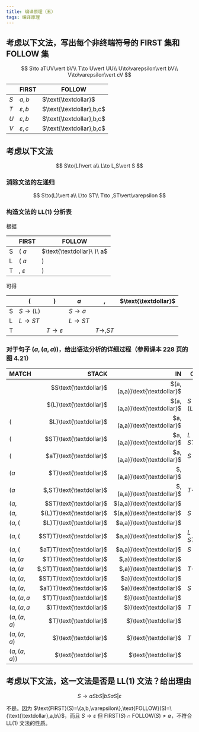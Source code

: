 ```yaml
---
title: 编译原理（五）
tags: 编译原理
---
```


## 考虑以下文法，写出每个非终端符号的 FIRST 集和 FOLLOW 集

$$
S\to aTUV\vert bV\\
T\to U\vert UU\\
U\to\varepsilon\vert bV\\
V\to\varepsilon\vert cV
$$

|     | FIRST           | FOLLOW                   |
| --- | --------------- | ------------------------ |
| $S$ | $a,b$           | $\text{\textdollar}$     |
| $T$ | $\varepsilon,b$ | $\text{\textdollar},b,c$ |
| $U$ | $\varepsilon,b$ | $\text{\textdollar},b,c$ |
| $V$ | $\varepsilon,c$ | $\text{\textdollar},b,c$ |

## 考虑以下文法

$$
S\to(L)\vert a\\
L\to L,S\vert S
$$

### 消除文法的左递归

$$
S\to(L)\vert a\\
L\to ST\\
T\to ,ST\vert\varepsilon
$$

### 构造文法的 LL(1) 分析表

根据

|     | FIRST            | FOLLOW                     |
| --- | ---------------- | -------------------------- |
| S   | $(\ a$           | $\text{\textdollar}\ )\ a$ |
| L   | $(\ a$           | $)$                        |
| T   | $,\ \varepsilon$ | $)$                        |

可得

|     | $($       | $)$               | $a$       | $,$       | $\text{\textdollar}$ |
| --- | --------- | ----------------- | --------- | --------- | -------------------- |
| S   | $S\to(L)$ |                   | $S\to a$  |           |                      |
| L   | $L\to ST$ |                   | $L\to ST$ |           |                      |
| T   |           | $T\to\varepsilon$ |           | $T\to,ST$ |                      |

### 对于句子 $(a, (a, a))$，给出语法分析的详细过程（参照课本 228 页的图 4.21）

| MATCH       |                      STACK |                            IN | OUT               |
| :---------- | -------------------------: | ----------------------------: | ----------------- |
|             |      $S\text{\textdollar}$ | $(a,(a,a))\text{\textdollar}$ |                   |
|             |    $(L)\text{\textdollar}$ | $(a,(a,a))\text{\textdollar}$ | $S\to(L)$         |
| $($         |     $L)\text{\textdollar}$ |  $a,(a,a))\text{\textdollar}$ |                   |
| $($         |    $ST)\text{\textdollar}$ |  $a,(a,a))\text{\textdollar}$ | $L\to ST$         |
| $($         |    $aT)\text{\textdollar}$ |  $a,(a,a))\text{\textdollar}$ | $S\to a$          |
| $(a$        |     $T)\text{\textdollar}$ |   $,(a,a))\text{\textdollar}$ |                   |
| $(a$        |   $,ST)\text{\textdollar}$ |   $,(a,a))\text{\textdollar}$ | $T\to,ST$         |
| $(a,$       |    $ST)\text{\textdollar}$ |    $(a,a))\text{\textdollar}$ |                   |
| $(a,$       |  $(L)T)\text{\textdollar}$ |    $(a,a))\text{\textdollar}$ | $S\to L$          |
| $(a,($      |   $L)T)\text{\textdollar}$ |     $a,a))\text{\textdollar}$ |                   |
| $(a,($      |  $ST)T)\text{\textdollar}$ |     $a,a))\text{\textdollar}$ | $L\to ST$         |
| $(a,($      |  $aT)T)\text{\textdollar}$ |     $a,a))\text{\textdollar}$ | $S\to a$          |
| $(a,(a$     |   $T)T)\text{\textdollar}$ |      $,a))\text{\textdollar}$ |                   |
| $(a,(a$     | $,ST)T)\text{\textdollar}$ |      $,a))\text{\textdollar}$ | $T\to,ST$         |
| $(a,(a,$    |  $ST)T)\text{\textdollar}$ |       $a))\text{\textdollar}$ |                   |
| $(a,(a,$    |  $aT)T)\text{\textdollar}$ |       $a))\text{\textdollar}$ | $S\to a$          |
| $(a,(a,a$   |   $T)T)\text{\textdollar}$ |        $))\text{\textdollar}$ |                   |
| $(a,(a,a$   |    $)T)\text{\textdollar}$ |        $))\text{\textdollar}$ | $T\to\varepsilon$ |
| $(a,(a,a)$  |     $T)\text{\textdollar}$ |         $)\text{\textdollar}$ |                   |
| $(a,(a,a)$  |      $)\text{\textdollar}$ |         $)\text{\textdollar}$ | $T\to\varepsilon$ |
| $(a,(a,a))$ |       $\text{\textdollar}$ |          $\text{\textdollar}$ |                   |

## 考虑以下文法，这一文法是否是 LL(1) 文法？给出理由

$$
S\to aSbS\vert bSaS\vert\varepsilon
$$

不是。因为 $\text{FIRST}(S)=\{a,b,\varepsilon\},\text{FOLLOW}(S)=\{\text{\textdollar},a,b\}$，而且 $S\to\varepsilon$ 但 $\text{FIRST}(S)\cap\text{FOLLOW}(S)\neq\emptyset$，不符合 LL(1) 文法的性质。
